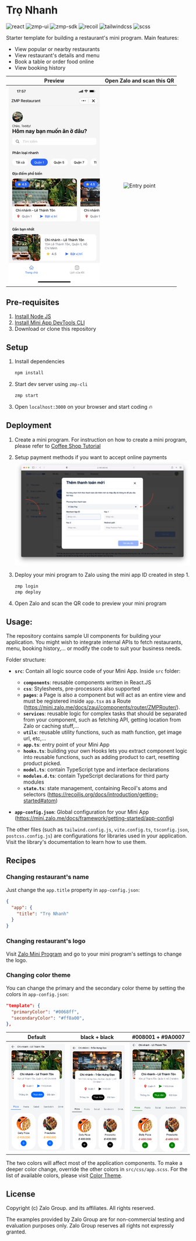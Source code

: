 # Trọ Nhanh

<p style="display: flex; flex-wrap: wrap; gap: 4px">
  <img alt="react" src="https://img.shields.io/github/package-json/dependency-version/Zalo-MiniApp/zaui-restaurant/react" />
  <img alt="zmp-ui" src="https://img.shields.io/github/package-json/dependency-version/Zalo-MiniApp/zaui-restaurant/zmp-ui" />
  <img alt="zmp-sdk" src="https://img.shields.io/github/package-json/dependency-version/Zalo-MiniApp/zaui-restaurant/zmp-sdk" />
  <img alt="recoil" src="https://img.shields.io/github/package-json/dependency-version/Zalo-MiniApp/zaui-restaurant/recoil" />
  <img alt="tailwindcss" src="https://img.shields.io/github/package-json/dependency-version/Zalo-MiniApp/zaui-restaurant/dev/tailwindcss" />
  <img alt="scss" src="https://img.shields.io/github/package-json/dependency-version/Zalo-MiniApp/zaui-restaurant/dev/sass" />
</p>

Starter template for building a restaurant's mini program. Main features:

- View popular or nearby restaurants
- View restaurant's details and menu
- Book a table or order food online
- View booking history

|                          Preview                           |               Open Zalo and scan this QR                |
| :--------------------------------------------------------: | :-----------------------------------------------------: |
| <img src="./docs/preview.jpg" alt="Home page" width="250"> | <img src="https://logo-mapps.zdn.vn/qrcode/cc27187ebc3b55650c2a.png" alt="Entry point" width="250"> |

## Pre-requisites

1. [Install Node JS](https://nodejs.org/en/download/)
1. [Install Mini App DevTools CLI](https://mini.zalo.me/docs/dev-tools)
1. Download or clone this repository

## Setup

1. Install dependencies

   ```bash
   npm install
   ```

1. Start dev server using `zmp-cli`

   ```bash
   zmp start
   ```

1. Open `localhost:3000` on your browser and start coding 🔥

## Deployment

1. Create a mini program. For instruction on how to create a mini program, please refer to [Coffee Shop Tutorial](https://mini.zalo.me/docs/tutorial/step-1/#1-tạo-một-ứng-dụng-zalo-mini-program-mới-trên-trang-chủ-của-zalo-mini-program)

1. Setup payment methods if you want to accept online payments
   ![](./docs/payment.png "Payment method")

1. Deploy your mini program to Zalo using the mini app ID created in step 1.

   ```bash
   zmp login
   zmp deploy
   ```

1. Open Zalo and scan the QR code to preview your mini program

## Usage:

The repository contains sample UI components for building your application. You might wish to integrate internal APIs to fetch restaurants, menu, booking history,... or modify the code to suit your business needs.

Folder structure:

- **`src`**: Contain all logic source code of your Mini App. Inside `src` folder:

  - **`components`**: reusable components written in React.JS
  - **`css`**: Stylesheets, pre-processors also supported
  - **`pages`**: a Page is also a component but will act as an entire view and must be registered inside `app.tsx` as a Route (https://mini.zalo.me/docs/zaui/components/router/ZMPRouter/).
  - **`services`**: reusable logic for complex tasks that should be separated from your component, such as fetching API, getting location from Zalo or caching stuff,...
  - **`utils`**: reusable utility functions, such as math function, get image url, etc,...
  - **`app.ts`**: entry point of your Mini App
  - **`hooks.ts`**: building your own Hooks lets you extract component logic into reusable functions, such as adding product to cart, resetting product picked.
  - **`model.ts`**: contain TypeScript type and interface declarations
  - **`modules.d.ts`**: contain TypeScript declarations for third party modules
  - **`state.ts`**: state management, containing Recoil's atoms and selectors (https://recoiljs.org/docs/introduction/getting-started#atom)

- **`app-config.json`**: Global configuration for your Mini App (https://mini.zalo.me/docs/framework/getting-started/app-config)

The other files (such as `tailwind.config.js`, `vite.config.ts`, `tsconfig.json`, `postcss.config.js`) are configurations for libraries used in your application. Visit the library's documentation to learn how to use them.

## Recipes

### Changing restaurant's name

Just change the `app.title` property in `app-config.json`:

```json
{
  "app": {
    "title": "Trọ Nhanh"
  }
}
```

### Changing restaurant's logo

Visit [Zalo Mini Program](https://mini.zalo.me/) and go to your mini program's settings to change the logo.

### Changing color theme

You can change the primary and the secondary color theme by setting the colors in `app-config.json`:

```json
"template": {
  "primaryColor": "#0068ff",
  "secondaryColor": "#ff8a00",
},
```

| Default                                                                  | black + black                                                        | #008001 + #9A0007                                                    |
| ------------------------------------------------------------------------ | -------------------------------------------------------------------- | -------------------------------------------------------------------- |
| <img src="./docs/variant-default.png" alt="Default variant" width="200"> | <img src="./docs/variant-black.png" alt="Black variant" width="200"> | <img src="./docs/variant-green.png" alt="Green variant" width="200"> |

The two colors will affect most of the application components. To make a deeper color change, override the other colors in `src/css/app.scss`. For the list of available colors, please visit [Color Theme](https://mini.zalo.me/docs/framework/components/color-themes/).

## License

Copyright (c) Zalo Group. and its affiliates. All rights reserved.

The examples provided by Zalo Group are for non-commercial testing and evaluation
purposes only. Zalo Group reserves all rights not expressly granted.
